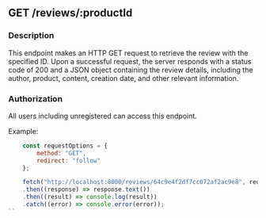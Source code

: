 ## GET /reviews/:productId

### Description
This endpoint makes an HTTP GET request to retrieve the review with the specified ID. Upon a successful request, the server responds with a status code of 200 and a JSON object containing the review details, including the author, product, content, creation date, and other relevant information.

### Authorization
All users including unregistered can access this endpoint.

Example:
```javascript
    const requestOptions = {
        method: "GET",
        redirect: "follow"
    };

    fetch("http://localhost:8000/reviews/64c9e4f2df7cc072af2ac9e8", requestOptions)
    .then((response) => response.text())
    .then((result) => console.log(result))
    .catch((error) => console.error(error));
``